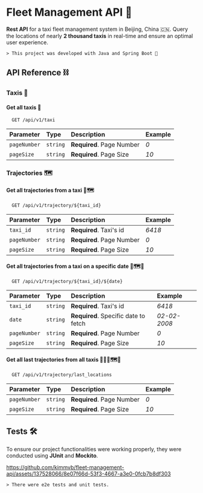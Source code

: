 
# Fleet Management API 🚖

**Rest API** for a taxi fleet management system in Beijing, China 🇨🇳. Query the locations of nearly **2 thousand taxis** in real-time and ensure an optimal user experience.

    > This project was developed with Java and Spring Boot 🍵




## API Reference ⛓️

### Taxis 🚖

#### Get all taxis 🚕

```http
  GET /api/v1/taxi
```

| Parameter    | Type     | Description               | Example |
|:-------------|:---------|:--------------------------|:--------|
| `pageNumber` | `string` | **Required**. Page Number | *0*     |
| `pageSize`   | `string` | **Required**. Page Size   | *10*    |

### Trajectories 🗺️

#### Get all trajectories from a taxi 🚖🗺️

```http
  GET /api/v1/trajectory/${taxi_id}
```
| Parameter    | Type     | Description               | Example |
|:-------------|:---------|:--------------------------|:--------|
| `taxi_id`    | `string` | **Required**. Taxi's id   | *6418*  |
| `pageNumber` | `string` | **Required**. Page Number | *0*     |
| `pageSize`   | `string` | **Required**. Page Size   | *10*    |

#### Get all trajectories from a taxi on a specific date 🚖🗺️📅

```http
  GET /api/v1/trajectory/${taxi_id}/${date}
```
| Parameter    | Type     | Description                          | Example      |
|:-------------|:---------|:-------------------------------------|:-------------|
| `taxi_id`    | `string` | **Required**. Taxi's id              | *6418*       |
| `date`       | `string` | **Required**. Specific date to fetch | *02-02-2008* |
| `pageNumber` | `string` | **Required**. Page Number            | *0*          |
| `pageSize`   | `string` | **Required**. Page Size              | *10*         |

#### Get all last trajectories from all taxis 🚖🚖🚖🗺️📌

```http
  GET /api/v1/trajectory/last_locations
```
| Parameter    | Type     | Description               | Example |
|:-------------|:---------|:--------------------------|:--------|
| `pageNumber` | `string` | **Required**. Page Number | *0*     |
| `pageSize`   | `string` | **Required**. Page Size   | *10*    |



## Tests 🛠️

To ensure our project functionalities were working properly, they were conducted using **JUnit** and **Mockito**.


https://github.com/kimmvb/fleet-management-api/assets/137528066/8e07f66d-53f3-4667-a3e0-0fcb7b8df303


    > There were e2e tests and unit tests. 




